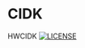 # CIDK
HWCIDK
[![LICENSE](https://img.shields.io/badge/license-Anti%20996-blue.svg)](https://github.com/996icu/996.ICU/blob/master/LICENSE)
